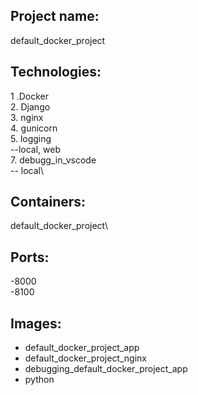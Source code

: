 ## Project name:
default_docker_project
## Technologies:
1 .Docker\
2. Django\
3. nginx\
4. gunicorn\
5. logging\
--local, web\
7. debugg_in_vscode\
-- local\
## Containers:
default_docker_project\
## Ports:
-8000\
-8100
## Images:
- default_docker_project_app
- default_docker_project_nginx
- debugging_default_docker_project_app
- python
